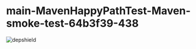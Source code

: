 # main-MavenHappyPathTest-Maven-smoke-test-64b3f39-438

![depshield](https://depshield.sonatype.org/badges/depshield-prod/main-MavenHappyPathTest-Maven-smoke-test-64b3f39-438/depshield.svg)